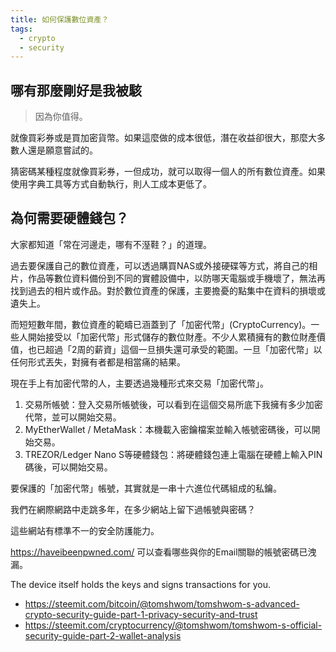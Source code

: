 ```yaml
---
title: 如何保護數位資產？
tags:
  - crypto
  - security
---
```


## 哪有那麼剛好是我被駭

> 因為你值得。

就像買彩券或是買加密貨幣。如果這麼做的成本很低，潛在收益卻很大，那麼大多數人還是願意嘗試的。

猜密碼某種程度就像買彩券，一但成功，就可以取得一個人的所有數位資產。如果使用字典工具等方式自動執行，則人工成本更低了。

## 為何需要硬體錢包？

大家都知道「常在河邊走，哪有不溼鞋？」的道理。

過去要保護自己的數位資產，可以透過購買NAS或外接硬碟等方式，將自己的相片，作品等數位資料備份到不同的實體設備中，以防哪天電腦或手機壞了，無法再找到過去的相片或作品。對於數位資產的保護，主要擔憂的點集中在資料的損壞或遺失上。

而短短數年間，數位資產的範疇已涵蓋到了「加密代幣」(CryptoCurrency)。一些人開始接受以「加密代幣」形式儲存的數位財產。不少人累積擁有的數位財產價值，也已超過「2周的薪資」這個一旦損失還可承受的範圍。一旦「加密代幣」以任何形式丟失，對擁有者都是相當痛的結果。

現在手上有加密代幣的人，主要透過幾種形式來交易「加密代幣」。

1. 交易所帳號：登入交易所帳號後，可以看到在這個交易所底下我擁有多少加密代幣，並可以開始交易。
2. MyEtherWallet / MetaMask：本機載入密鑰檔案並輸入帳號密碼後，可以開始交易。
3. TREZOR/Ledger Nano S等硬體錢包：將硬體錢包連上電腦在硬體上輸入PIN碼後，可以開始交易。


要保護的「加密代幣」帳號，其實就是一串十六進位代碼組成的私鑰。


我們在網際網路中走跳多年，在多少網站上留下過帳號與密碼？

這些網站有標準不一的安全防護能力。

https://haveibeenpwned.com/ 可以查看哪些與你的Email關聯的帳號密碼已洩漏。

The device itself holds the keys and signs transactions for you.


- https://steemit.com/bitcoin/@tomshwom/tomshwom-s-advanced-crypto-security-guide-part-1-privacy-security-and-trust
- https://steemit.com/cryptocurrency/@tomshwom/tomshwom-s-official-security-guide-part-2-wallet-analysis
